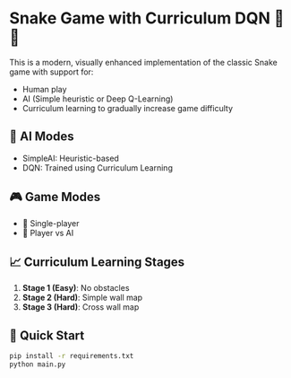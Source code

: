 # Snake Game with Curriculum DQN 🐍🧠

This is a modern, visually enhanced implementation of the classic Snake game with support for:
- Human play
- AI (Simple heuristic or Deep Q-Learning)
- Curriculum learning to gradually increase game difficulty

## 🧠 AI Modes
- SimpleAI: Heuristic-based
- DQN: Trained using Curriculum Learning

## 🎮 Game Modes
- 🧍 Single-player
- 👾 Player vs AI

## 📈 Curriculum Learning Stages
1. **Stage 1 (Easy)**: No obstacles
2. **Stage 2 (Hard)**: Simple wall map
3. **Stage 3 (Hard)**: Cross wall map

## 🚀 Quick Start
```bash
pip install -r requirements.txt
python main.py
